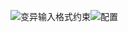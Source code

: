 ![变异输入格式约束](/home/jianghao/man/cxx/hapkb-web/变异输入格式约束.jpg)![配置](/home/jianghao/man/cxx/hsystem-web/配置.png)